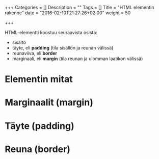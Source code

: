 +++
Categories = []
Description = ""
Tags = []
Title = "HTML elementin rakenne"
date = "2016-02-10T21:27:26+02:00"
weight = 50

+++

HTML-elementti koostuu seuraavista osista:

* sisältö
* täyte, eli **padding** (tila sisällön ja reunan välissä)
* reunaviiva, eli **border**
* marginaali, eli **margin** (tila reunan ja ulomman laatikon välissä)

<figure>
</figure>

Elementin mitat
===============


Marginaalit (margin)
===========


Täyte (padding)
===============


Reuna (border)
==============




